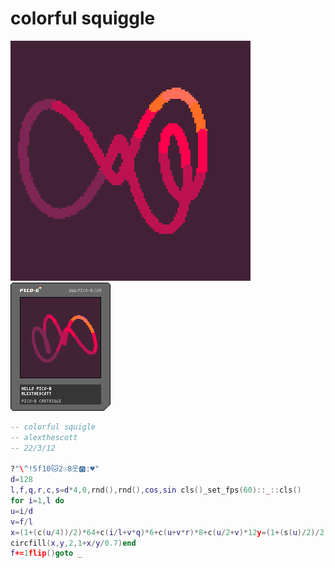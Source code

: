 <h1>colorful squiggle</h1>

<img src='colorful_squigle.gif'></img>
<img src='colorful_squigle.png'></img>

``` Lua
-- colorful squigle
-- alexthescott
-- 22/3/12

?"\^!5f10🐱2☉8웃🅾️:♥"
d=128
l,f,q,r,c,s=d*4,0,rnd(),rnd(),cos,sin cls()_set_fps(60)::_::cls()
for i=1,l do
u=i/d
v=f/l
x=(1+(c(u/4))/2)*64+c(i/l+v*q)*6+c(u+v*r)*8+c(u/2+v)*12y=(1+(s(u)/2)/2)*64+s(i/l+v*r)*6+s(u+v*q)*8+s(u/4+v/8/r)*8
circfill(x,y,2,1+x/y/0.7)end
f+=1flip()goto _
```
